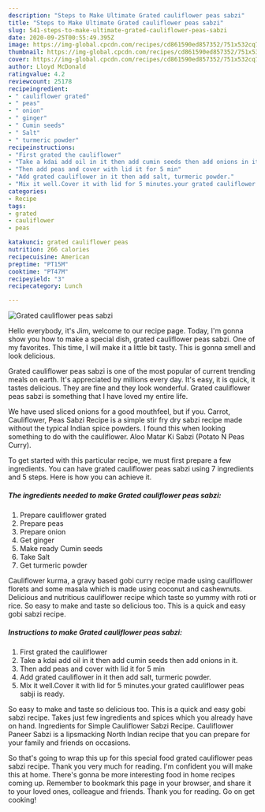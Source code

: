 ```yaml
---
description: "Steps to Make Ultimate Grated cauliflower peas sabzi"
title: "Steps to Make Ultimate Grated cauliflower peas sabzi"
slug: 541-steps-to-make-ultimate-grated-cauliflower-peas-sabzi
date: 2020-09-25T00:55:49.395Z
image: https://img-global.cpcdn.com/recipes/cd861590ed857352/751x532cq70/grated-cauliflower-peas-sabzi-recipe-main-photo.jpg
thumbnail: https://img-global.cpcdn.com/recipes/cd861590ed857352/751x532cq70/grated-cauliflower-peas-sabzi-recipe-main-photo.jpg
cover: https://img-global.cpcdn.com/recipes/cd861590ed857352/751x532cq70/grated-cauliflower-peas-sabzi-recipe-main-photo.jpg
author: Lloyd McDonald
ratingvalue: 4.2
reviewcount: 25178
recipeingredient:
- " cauliflower grated"
- " peas"
- " onion"
- " ginger"
- " Cumin seeds"
- " Salt"
- " turmeric powder"
recipeinstructions:
- "First grated the cauliflower"
- "Take a kdai add oil in it then add cumin seeds then add onions in it."
- "Then add peas and cover with lid it for 5 min"
- "Add grated cauliflower in it then add salt, turmeric powder."
- "Mix it well.Cover it with lid for 5 minutes.your grated cauliflower peas sabji is ready."
categories:
- Recipe
tags:
- grated
- cauliflower
- peas

katakunci: grated cauliflower peas 
nutrition: 266 calories
recipecuisine: American
preptime: "PT15M"
cooktime: "PT47M"
recipeyield: "3"
recipecategory: Lunch

---
```



![Grated cauliflower peas sabzi](https://img-global.cpcdn.com/recipes/cd861590ed857352/751x532cq70/grated-cauliflower-peas-sabzi-recipe-main-photo.jpg)

Hello everybody, it's Jim, welcome to our recipe page. Today, I'm gonna show you how to make a special dish, grated cauliflower peas sabzi. One of my favorites. This time, I will make it a little bit tasty. This is gonna smell and look delicious.

Grated cauliflower peas sabzi is one of the most popular of current trending meals on earth. It's appreciated by millions every day. It's easy, it is quick, it tastes delicious. They are fine and they look wonderful. Grated cauliflower peas sabzi is something that I have loved my entire life.

We have used sliced onions for a good mouthfeel, but if you. Carrot, Cauliflower, Peas Sabzi Recipe is a simple stir fry dry sabzi recipe made without the typical Indian spice powders. I found this when looking something to do with the cauliflower. Aloo Matar Ki Sabzi (Potato N Peas Curry).


To get started with this particular recipe, we must first prepare a few ingredients. You can have grated cauliflower peas sabzi using 7 ingredients and 5 steps. Here is how you can achieve it.

<!--inarticleads1-->

##### The ingredients needed to make Grated cauliflower peas sabzi:

1. Prepare  cauliflower grated
1. Prepare  peas
1. Prepare  onion
1. Get  ginger
1. Make ready  Cumin seeds
1. Take  Salt
1. Get  turmeric powder


Cauliflower kurma, a gravy based gobi curry recipe made using cauliflower florets and some masala which is made using coconut and cashewnuts. Delicious and nutritious cauliflower recipe which taste so yummy with roti or rice. So easy to make and taste so delicious too. This is a quick and easy gobi sabzi recipe. 

<!--inarticleads2-->

##### Instructions to make Grated cauliflower peas sabzi:

1. First grated the cauliflower
1. Take a kdai add oil in it then add cumin seeds then add onions in it.
1. Then add peas and cover with lid it for 5 min
1. Add grated cauliflower in it then add salt, turmeric powder.
1. Mix it well.Cover it with lid for 5 minutes.your grated cauliflower peas sabji is ready.


So easy to make and taste so delicious too. This is a quick and easy gobi sabzi recipe. Takes just few ingredients and spices which you already have on hand. Ingredients for Simple Cauliflower Sabzi Recipe. Cauliflower Paneer Sabzi is a lipsmacking North Indian recipe that you can prepare for your family and friends on occasions. 

So that's going to wrap this up for this special food grated cauliflower peas sabzi recipe. Thank you very much for reading. I'm confident you will make this at home. There's gonna be more interesting food in home recipes coming up. Remember to bookmark this page in your browser, and share it to your loved ones, colleague and friends. Thank you for reading. Go on get cooking!
